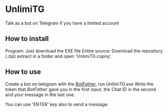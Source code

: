 # UnlimiTG
Talk as a bot on Telegram if you have a limited account

## How to install
Program: Just download the EXE file
Entire source: Download the repository (.zip) extract in a folder and open 'UnlimiTG.csproj'

## How to use
Create a bot on telegram with the [BotFather](http://telegram.me/botfather), run *UnlimiTG.exe*
Write the token that *BotFather* gave you in the first input, the Chat ID in the second and
your message in the last one.

You can use 'ENTER' key also to send a message.
